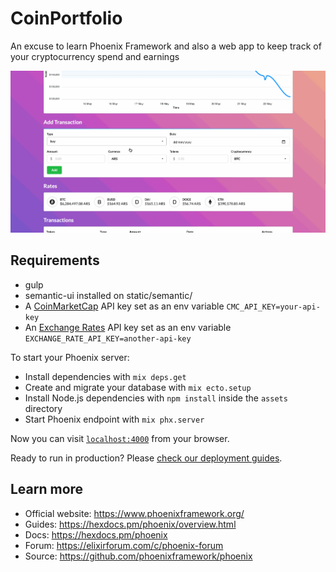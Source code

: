 # CoinPortfolio
An excuse to learn Phoenix Framework and also a web app to keep track of your
cryptocurrency spend and earnings

![Screen capture of the app](assets/static/images/coin_portfolio.gif)

## Requirements 

- gulp
- semantic-ui installed on static/semantic/
- A [CoinMarketCap](https://pro.coinmarketcap.com/) API key set as an env variable `CMC_API_KEY=your-api-key`
- An [Exchange Rates](https://exchangerate-api.com) API key set as an env variable `EXCHANGE_RATE_API_KEY=another-api-key`

To start your Phoenix server:

  * Install dependencies with `mix deps.get`
  * Create and migrate your database with `mix ecto.setup`
  * Install Node.js dependencies with `npm install` inside the `assets` directory
  * Start Phoenix endpoint with `mix phx.server`

Now you can visit [`localhost:4000`](http://localhost:4000) from your browser.

Ready to run in production? Please [check our deployment guides](https://hexdocs.pm/phoenix/deployment.html).

## Learn more

  * Official website: https://www.phoenixframework.org/
  * Guides: https://hexdocs.pm/phoenix/overview.html
  * Docs: https://hexdocs.pm/phoenix
  * Forum: https://elixirforum.com/c/phoenix-forum
  * Source: https://github.com/phoenixframework/phoenix
